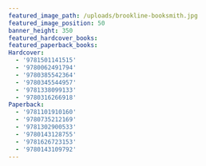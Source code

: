 ```yaml
---
featured_image_path: /uploads/brookline-booksmith.jpg
featured_image_position: 50
banner_height: 350
featured_hardcover_books:
featured_paperback_books:
Hardcover:
  - '9781501141515'
  - '9780062491794'
  - '9780385542364'
  - '9780345544957'
  - '9781338099133'
  - '9780316266918'
Paperback:
  - '9781101910160'
  - '9780735212169'
  - '9781302900533'
  - '9780143128755'
  - '9781626723153'
  - '9780143109792'
---
```



